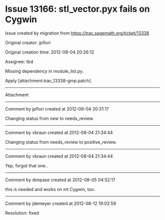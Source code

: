 # Issue 13166: stl_vector.pyx fails on Cygwin

Issue created by migration from https://trac.sagemath.org/ticket/13338

Original creator: jpflori

Original creation time: 2012-08-04 20:26:12

Assignee: tbd

Missing dependency in module_list.py.

Apply [attachment:trac_13338-gmp.patch].


---

Attachment


---

Comment by jpflori created at 2012-08-04 20:31:17

Changing status from new to needs_review.


---

Comment by vbraun created at 2012-08-04 21:34:44

Changing status from needs_review to positive_review.


---

Comment by vbraun created at 2012-08-04 21:34:44

Yep, forgot that one..


---

Comment by dimpase created at 2012-08-05 04:52:17

this is needed and works on mt Cygwin, too.


---

Comment by jdemeyer created at 2012-08-12 19:02:59

Resolution: fixed

